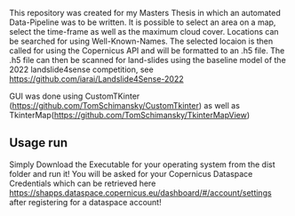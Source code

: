 This repository was created for my Masters Thesis in which an automated Data-Pipeline was to be written. 
It is possible to select an area on a map, select the time-frame as well as the maximum cloud cover. Locations can be searched for using Well-Known-Names.
The selected locaion is then called for using the Copernicus API and will be formatted to an .h5 file.
The .h5 file can then be scanned for land-slides using the baseline model of the 2022 landslide4sense competition, see https://github.com/iarai/Landslide4Sense-2022

GUI was done using CustomTKinter (https://github.com/TomSchimansky/CustomTkinter) as well as TkinterMap(https://github.com/TomSchimansky/TkinterMapView)

## Usage run
Simply Download the Executable for your operating system from the dist folder and run it!
You will be asked for your Copernicus Dataspace Credentials which can be retrieved here https://shapps.dataspace.copernicus.eu/dashboard/#/account/settings after registering for a dataspace account!

